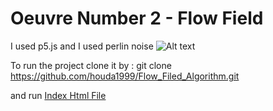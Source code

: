 # Oeuvre Number 2 - Flow Field

I used p5.js and I used perlin noise
![Alt text](Run.png)


To run the project clone it by : git clone https://github.com/houda1999/Flow_Filed_Algorithm.git

and run [Index Html File](index.html)
